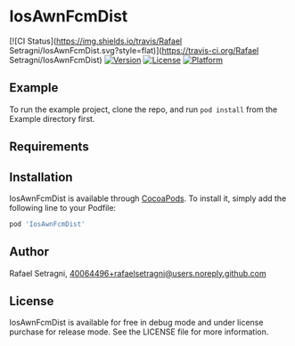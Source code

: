 # IosAwnFcmDist

[![CI Status](https://img.shields.io/travis/Rafael Setragni/IosAwnFcmDist.svg?style=flat)](https://travis-ci.org/Rafael Setragni/IosAwnFcmDist)
[![Version](https://img.shields.io/cocoapods/v/IosAwnFcmDist.svg?style=flat)](https://cocoapods.org/pods/IosAwnFcmDist)
[![License](https://img.shields.io/cocoapods/l/IosAwnFcmDist.svg?style=flat)](https://cocoapods.org/pods/IosAwnFcmDist)
[![Platform](https://img.shields.io/cocoapods/p/IosAwnFcmDist.svg?style=flat)](https://cocoapods.org/pods/IosAwnFcmDist)

## Example

To run the example project, clone the repo, and run `pod install` from the Example directory first.

## Requirements

## Installation

IosAwnFcmDist is available through [CocoaPods](https://cocoapods.org). To install
it, simply add the following line to your Podfile:

```ruby
pod 'IosAwnFcmDist'
```

## Author

Rafael Setragni, 40064496+rafaelsetragni@users.noreply.github.com

## License

IosAwnFcmDist is available for free in debug mode and under license purchase for release mode. See the LICENSE file for more information.
